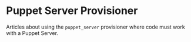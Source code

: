 # Puppet Server Provisioner

Articles about using the `puppet_server` provisioner where code must work with a Puppet Server.

